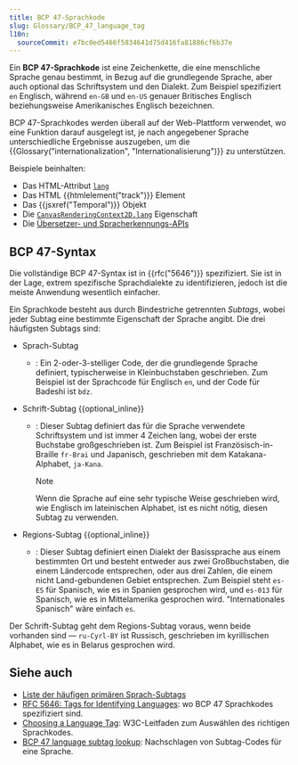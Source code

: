 ```yaml
---
title: BCP 47-Sprachkode
slug: Glossary/BCP_47_language_tag
l10n:
  sourceCommit: e7bc0ed5466f5834641d75d416fa81886cf6b37e
---
```


Ein **BCP 47-Sprachkode** ist eine Zeichenkette, die eine menschliche Sprache genau bestimmt, in Bezug auf die grundlegende Sprache, aber auch optional das Schriftsystem und den Dialekt. Zum Beispiel spezifiziert `en` Englisch, während `en-GB` und `en-US` genauer Britisches Englisch beziehungsweise Amerikanisches Englisch bezeichnen.

BCP 47-Sprachkodes werden überall auf der Web-Plattform verwendet, wo eine Funktion darauf ausgelegt ist, je nach angegebener Sprache unterschiedliche Ergebnisse auszugeben, um die {{Glossary("internationalization", "Internationalisierung")}} zu unterstützen.

Beispiele beinhalten:

- Das HTML-Attribut [`lang`](/de/docs/Web/HTML/Reference/Global_attributes/lang)
- Das HTML {{htmlelement("track")}} Element
- Das {{jsxref("Temporal")}} Objekt
- Die [`CanvasRenderingContext2D.lang`](/de/docs/Web/API/CanvasRenderingContext2D/lang) Eigenschaft
- Die [Übersetzer- und Spracherkennungs-APIs](/de/docs/Web/API/Translator_and_Language_Detector_APIs)

## BCP 47-Syntax

Die vollständige BCP 47-Syntax ist in {{rfc("5646")}} spezifiziert. Sie ist in der Lage, extrem spezifische Sprachdialekte zu identifizieren, jedoch ist die meiste Anwendung wesentlich einfacher.

Ein Sprachkode besteht aus durch Bindestriche getrennten _Subtags_, wobei jeder Subtag eine bestimmte Eigenschaft der Sprache angibt. Die drei häufigsten Subtags sind:

- Sprach-Subtag
  - : Ein 2-oder-3-stelliger Code, der die grundlegende Sprache definiert, typischerweise in Kleinbuchstaben geschrieben. Zum Beispiel ist der Sprachcode für Englisch `en`, und der Code für Badeshi ist `bdz`.
- Schrift-Subtag {{optional_inline}}
  - : Dieser Subtag definiert das für die Sprache verwendete Schriftsystem und ist immer 4 Zeichen lang, wobei der erste Buchstabe großgeschrieben ist. Zum Beispiel ist Französisch-in-Braille `fr-Brai` und Japanisch, geschrieben mit dem Katakana-Alphabet, `ja-Kana`.

    > [!NOTE]
    > Wenn die Sprache auf eine sehr typische Weise geschrieben wird, wie Englisch im lateinischen Alphabet, ist es nicht nötig, diesen Subtag zu verwenden.

- Regions-Subtag {{optional_inline}}
  - : Dieser Subtag definiert einen Dialekt der Basissprache aus einem bestimmten Ort und besteht entweder aus zwei Großbuchstaben, die einem Ländercode entsprechen, oder aus drei Zahlen, die einem nicht Land-gebundenen Gebiet entsprechen. Zum Beispiel steht `es-ES` für Spanisch, wie es in Spanien gesprochen wird, und `es-013` für Spanisch, wie es in Mittelamerika gesprochen wird. "Internationales Spanisch" wäre einfach `es`.

Der Schrift-Subtag geht dem Regions-Subtag voraus, wenn beide vorhanden sind — `ru-Cyrl-BY` ist Russisch, geschrieben im kyrillischen Alphabet, wie es in Belarus gesprochen wird.

## Siehe auch

- [Liste der häufigen primären Sprach-Subtags](https://en.wikipedia.org/wiki/IETF_language_tag#List_of_common_primary_language_subtags)
- [RFC 5646: Tags for Identifying Languages](https://datatracker.ietf.org/doc/html/rfc5646): wo BCP 47 Sprachkodes spezifiziert sind.
- [Choosing a Language Tag](https://www.w3.org/International/questions/qa-choosing-language-tags): W3C-Leitfaden zum Auswählen des richtigen Sprachkodes.
- [BCP 47 language subtag lookup](https://r12a.github.io/app-subtags/): Nachschlagen von Subtag-Codes für eine Sprache.
